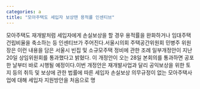 ```yaml
---
categories: a
title: "모아주택도 세입자 보상땐 용적률 인센티브"
---
```

모아주택도 재개발처럼 세입자에게 손실보상을 할 경우 용적률을 완화하거나 임대주택 건립비율을 축소하는 등 인센티브가 주어진다.서울시의회 주택공간위원회 민병주 위원장은 이런 내용을 담은 서울시 빈집 및 소규모주택 정비에 관한 조례 일부개정안이 지난 20일 상임위원회를 통과했다고 밝혔다. 이 개정안이 오는 28일 본회의를 통과하면 공포한 날부터 바로 시행될 예정이다.이번 개정안은 재개발사업과 달리 공익보상을 위한 토지 등의 취득 및 보상에 관한 법률에 따른 세입자 손실보상 의무규정이 없는 모아주택사업에 대해 세입자 지원방안을 처음으로 명